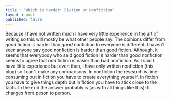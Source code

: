 ```yaml
---
title : "Which is harder: Fiction or Nonfiction"
layout : post
published: false
---
```

Because I have not written much I have very little experience in the art of writing so this will mostly be what other
people say.
The opinions differ from _good_ fiction is harder than _good_ nonfiction to everyone is different. I haven't
seen anyone say good nonfiction is harder than good fiction. Although, it seems that everybody who said good fiction is
harder than good nonfiction seems to agree that _bad_ fiction is easier than bad nonfiction. As I said I have little
experience but even then, I have only written nonfiction (this blog) so I can't make any comparisons.
In nonfiction the research is time-consuming but in fiction you have to create everything yourself. In fiction you
have to give things depth but in fiction you have to stick close to the facts.
In the end the answer probably is (as with all things like this): It changes from peson to person. 